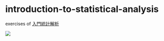 # introduction-to-statistical-analysis

exercises of [入門統計解析](https://www.saiensu.co.jp/search/?isbn=978-4-88384-140-0&y=2009)

![](https://www.saiensu.co.jp/bookImages/2009-978-4-88384-140-0.jpg)
